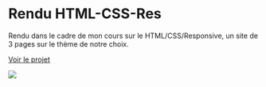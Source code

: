 # Rendu HTML-CSS-Res
 
Rendu dans le cadre de mon cours sur le HTML/CSS/Responsive, un site de 3 pages sur le thème de notre choix.

<a href="https://thomas-dg.github.io/HTML-CSS-Res/" target="_blank"> Voir le projet </a> 

<img src="https://media.giphy.com/media/3o72EZplI5RBdJU17q/giphy.gif">
